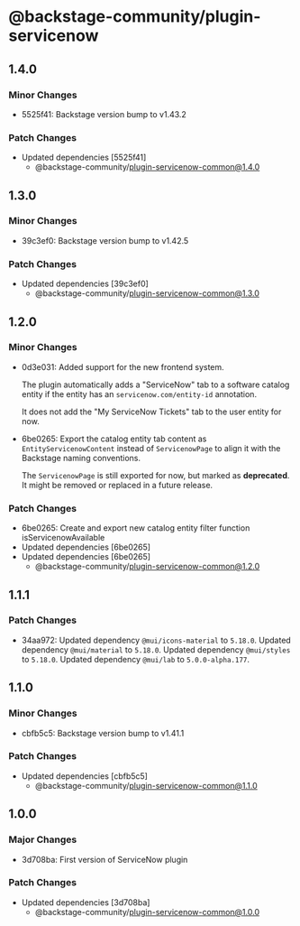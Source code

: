 # @backstage-community/plugin-servicenow

## 1.4.0

### Minor Changes

- 5525f41: Backstage version bump to v1.43.2

### Patch Changes

- Updated dependencies [5525f41]
  - @backstage-community/plugin-servicenow-common@1.4.0

## 1.3.0

### Minor Changes

- 39c3ef0: Backstage version bump to v1.42.5

### Patch Changes

- Updated dependencies [39c3ef0]
  - @backstage-community/plugin-servicenow-common@1.3.0

## 1.2.0

### Minor Changes

- 0d3e031: Added support for the new frontend system.

  The plugin automatically adds a "ServiceNow" tab to a software catalog entity if the entity has an `servicenow.com/entity-id` annotation.

  It does not add the "My ServiceNow Tickets" tab to the user entity for now.

- 6be0265: Export the catalog entity tab content as `EntityServicenowContent` instead of `ServicenowPage` to align it with the Backstage naming conventions.

  The `ServicenowPage` is still exported for now, but marked as **deprecated**. It might be removed or replaced in a future release.

### Patch Changes

- 6be0265: Create and export new catalog entity filter function isServicenowAvailable
- Updated dependencies [6be0265]
- Updated dependencies [6be0265]
  - @backstage-community/plugin-servicenow-common@1.2.0

## 1.1.1

### Patch Changes

- 34aa972: Updated dependency `@mui/icons-material` to `5.18.0`.
  Updated dependency `@mui/material` to `5.18.0`.
  Updated dependency `@mui/styles` to `5.18.0`.
  Updated dependency `@mui/lab` to `5.0.0-alpha.177`.

## 1.1.0

### Minor Changes

- cbfb5c5: Backstage version bump to v1.41.1

### Patch Changes

- Updated dependencies [cbfb5c5]
  - @backstage-community/plugin-servicenow-common@1.1.0

## 1.0.0

### Major Changes

- 3d708ba: First version of ServiceNow plugin

### Patch Changes

- Updated dependencies [3d708ba]
  - @backstage-community/plugin-servicenow-common@1.0.0
